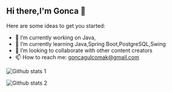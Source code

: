 ## Hi there,I'm Gonca 👋


Here are some ideas to get you started:

- 🔭 I’m currently working on Java,
- 🌱 I’m currently learning Java,Spring Boot,PostgreSQL,Swing
- 👯 I’m looking to collaborate with other content creators
- 📫 How to reach me:  goncagulcomak@gmail.com



![Github stats 1](https://github-readme-stats.vercel.app/api?username=gonciii&show_icons=true&theme=gradient) 


![Github stats 2](https://github-readme-stats.vercel.app/api?username=gonciii&show_icons=true&theme=radical)
